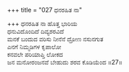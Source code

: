 +++
title = "027 ಧನರಹಿತ ನಾ"

+++
ಧನರಹಿತ ನಾ ಹೊತ್ತ ಭಾರಿಯ  
ಧನುವಿದೊಂದಿದೆ ದಿವ್ಯಶರವಿದೆ  
ಮನಕೆ ಬಂದುದ ವರಿಸು ನೀನೆನೆ ದ್ರೋಣ ನಸುನಗುತ   
ಎನಗೆ ನಿಮ್ಮಡಿಗಳ ಕೃಪಾಲೋ  
ಕನವಲೇ ಪರಿಯಾಪ್ತಿ ಲೋಕದ  
ಜನ ಮನೋರಂಜನವೆ ಬೇಹುದು ಶರವ ಕೊಡಿಯೆಂದ      ॥27॥